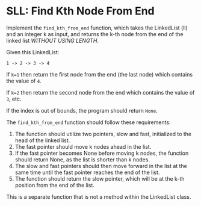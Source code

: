 # SLL: Find Kth Node From End

Implement the `find_kth_from_end` function, which takes the LinkedList (ll) and an integer k as input, and returns the k-th node from the end of the linked list *WITHOUT USING LENGTH*.

Given this LinkedList:

`1 -> 2 -> 3 -> 4`

If `k=1` then return the first node from the end (the last node) which contains the value of `4`.

If `k=2` then return the second node from the end which contains the value of `3`, etc.

If the index is out of bounds, the program should return `None`.

The `find_kth_from_end` function should follow these requirements:

1. The function should utilize two pointers, slow and fast, initialized to the head of the linked list.
2. The fast pointer should move k nodes ahead in the list.
3. If the fast pointer becomes None before moving k nodes, the function should return None, as the list is shorter than k nodes.
4. The slow and fast pointers should then move forward in the list at the same time until the fast pointer reaches the end of the list.
5. The function should return the slow pointer, which will be at the k-th position from the end of the list.

This is a separate function that is not a method within the LinkedList class.
